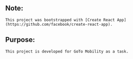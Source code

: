 ## Note:
    This project was bootstrapped with [Create React App](https://github.com/facebook/create-react-app).

## Purpose:
    This project is developed for GoTo Mobility as a task.



